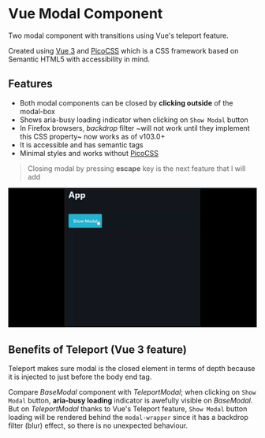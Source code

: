 # Vue Modal Component

Two modal component with transitions using Vue's teleport feature.

Created using [Vue 3](https://vuejs.org/) and [PicoCSS](https://picocss.com/) which is a CSS framework based on Semantic HTML5 with accessibility in mind.

## Features

- Both modal components can be closed by **clicking outside** of the modal-box
- Shows aria-busy loading indicator when clicking on `Show Modal` button
- In Firefox browsers, *backdrop* filter ~will not work until they implement this CSS property~ now works as of v103.0+
- It is accessible and has semantic tags
- Minimal styles and works without [PicoCSS](https://picocss.com/)

> Closing modal by pressing **escape** key is the next feature that I will add

![Preview](./screenshot/Vue-Modal-Component.gif)

## Benefits of Teleport (Vue 3 feature)

Teleport makes sure modal is the closed element in terms of depth because it is injected to just before the body end tag.

Compare *BaseModal* component with *TeleportModal*; when clicking on `Show Modal` button, **aria-busy loading** indicator is awefully visible on *BaseModal*. But on *TeleportModal* thanks to Vue's Teleport feature, `Show Modal` button loading will be rendered behind the `modal-wrapper` since it has a backdrop filter (blur) effect, so there is no unexpected behaviour.
